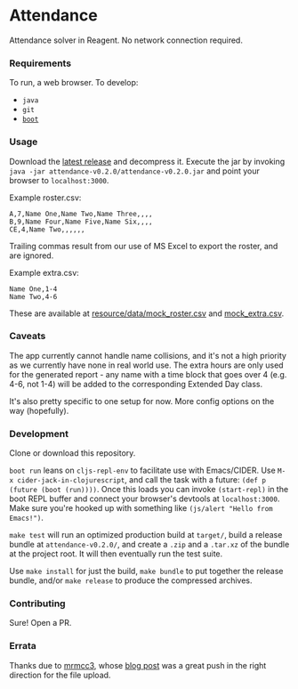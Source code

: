 # Attendance
Attendance solver in Reagent.  No network connection required.
### Requirements
To run, a web browser.  To develop:
* `java`
* `git`
* [`boot`](http://boot-clj.com)
### Usage
Download the [latest release](https://github.com/deciduously/attendance/releases/tag/v0.1.6) and decompress it.  Execute the jar by invoking `java -jar attendance-v0.2.0/attendance-v0.2.0.jar` and point your browser to `localhost:3000`.

Example roster.csv:
```
A,7,Name One,Name Two,Name Three,,,,
B,9,Name Four,Name Five,Name Six,,,,
CE,4,Name Two,,,,,,
```
Trailing commas result from our use of MS Excel to export the roster, and are ignored.

Example extra.csv:
```
Name One,1-4
Name Two,4-6
```
These are available at [resource/data/mock_roster.csv](https://github.com/deciduously/attendance/blob/master/resource/data/mock_roster.csv) and [mock_extra.csv](https://github.com/deciduously/attendance/blob/master/resource/data/mock_extra.csv).
### Caveats
The app currently cannot handle name collisions, and it's not a high priority as we currently have none in real world use.  The extra hours are only used for the generated report - any name with a time block that goes over 4 (e.g. 4-6, not 1-4) will be added to the corresponding Extended Day class.

It's also pretty specific to one setup for now.  More config options on the way (hopefully).
### Development
Clone or download this repository.

`boot run` leans on `cljs-repl-env` to facilitate use with Emacs/CIDER.  Use `M-x cider-jack-in-clojurescript`, and call the task with a future: `(def p (future (boot (run))))`.  Once this loads you can invoke `(start-repl)` in the boot REPL buffer and connect your browser's devtools at `localhost:3000`.  Make sure you're hooked up with something like `(js/alert "Hello from Emacs!")`.

`make test` will run an optimized production build at `target/`, build a release bundle at `attendance-v0.2.0/`, and create a `.zip` and a `.tar.xz` of the bundle at the project root.  It will then eventually run the test suite.

Use `make install` for just the build, `make bundle` to put together the release bundle, and/or `make release` to produce the compressed archives.
### Contributing
Sure!  Open a PR.
### Errata
Thanks due to [mrmcc3](https://github.com/mrmcc3), whose [blog post](https://mrmcc3.github.io/post/csv-with-clojurescript) was a great push in the right direction for the file upload.
